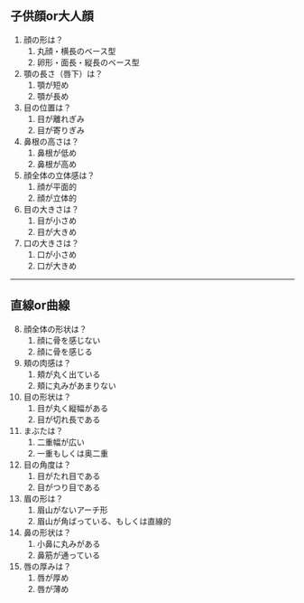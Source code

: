 ## 子供顔or大人顔
1. 顔の形は？
   1. 丸顔・横長のベース型
   2. 卵形・面長・縦長のベース型
2. 顎の長さ（唇下）は？
   1. 顎が短め
   2. 顎が長め
3. 目の位置は？
   1. 目が離れぎみ
   2. 目が寄りぎみ
4. 鼻根の高さは？
   1. 鼻根が低め
   2. 鼻根が高め
5. 顔全体の立体感は？
   1. 顔が平面的
   2. 顔が立体的
6. 目の大きさは？
   1. 目が小さめ
   2. 目が大きめ
7. 口の大きさは？
   1. 口が小さめ
   2. 口が大きめ
---
## 直線or曲線
8. 顔全体の形状は？
   1. 顔に骨を感じない
   2. 顔に骨を感じる
9. 頬の肉感は？
   1.  頬が丸く出ている
   2.  頬に丸みがあまりない
10. 目の形状は？
    1.  目が丸く縦幅がある
    2.  目が切れ長である
11. まぶたは？
    1.  二重幅が広い
    2.  一重もしくは奥二重
12. 目の角度は？
    1.  目がたれ目である
    2.  目がつり目である
13. 眉の形は？
    1.  眉山がないアーチ形
    2.  眉山が角ばっている、もしくは直線的
14. 鼻の形状は？
    1.  小鼻に丸みがある
    2.  鼻筋が通っている
15. 唇の厚みは？
    1.  唇が厚め
    2.  唇が薄め